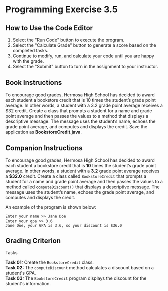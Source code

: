 # Programming Exercise 3.5

## How to Use the Code Editor

1. Select the "Run Code" button to execute the program.
2. Select the "Calculate Grade" button to generate a score based on the completed tasks.
3. Continue to modify, run, and calculate your code until you are happy with the grade.
4. Select the "Submit" button to turn in the assignment to your instructor.

## Book Instructions

To encourage good grades, Hermosa High School has decided to award each student a bookstore credit that is 10 times the student’s grade point average.
In other words, a student with a 3.2 grade point average receives a $32 credit.
Create a class that prompts a student for a name and grade point average and then passes the values to a method that displays a descriptive message.
The message uses the student’s name, echoes the grade point average, and computes and displays the credit.
Save the application as **BookstoreCredit.java**.

## Companion Instructions

To encourage good grades, Hermosa High School has decided to award each student a bookstore credit that is **10** times the student’s grade point average.
In other words, a student with a **3.2** grade point average receives a **$32.0** credit.
Create a class called `BookstoreCredit` that prompts a student for a name and grade point average and then passes the values to a method called `computeDiscount()` that displays a descriptive message.
The message uses the student’s name, echoes the grade point average, and computes and displays the credit.

An example of the program is shown below:
```
Enter your name >> Jane Doe
Enter your gpa >> 3.6
Jane Doe, your GPA is 3.6, so your discount is $36.0
```

## Grading Criterion

Tasks

**Task 01:**  Create the `BookstoreCredit` class.  
**Task 02:**  The `computeDiscount` method calculates a discount based on a student's GPA.  
**Task 03:**  The `BookstoreCredit` program displays the discount for the student's information.  
